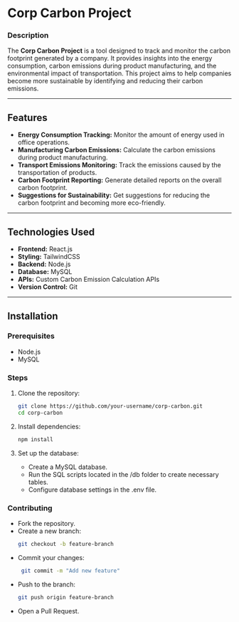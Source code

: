 # Corp Carbon Project

### Description
The **Corp Carbon Project** is a tool designed to track and monitor the carbon footprint generated by a company. It provides insights into the energy consumption, carbon emissions during product manufacturing, and the environmental impact of transportation. This project aims to help companies become more sustainable by identifying and reducing their carbon emissions.

---

## Features
- **Energy Consumption Tracking:** Monitor the amount of energy used in office operations.
- **Manufacturing Carbon Emissions:** Calculate the carbon emissions during product manufacturing.
- **Transport Emissions Monitoring:** Track the emissions caused by the transportation of products.
- **Carbon Footprint Reporting:** Generate detailed reports on the overall carbon footprint.
- **Suggestions for Sustainability:** Get suggestions for reducing the carbon footprint and becoming more eco-friendly.

---

## Technologies Used
- **Frontend:** React.js
- **Styling:** TailwindCSS
- **Backend:** Node.js
- **Database:** MySQL
- **APIs:** Custom Carbon Emission Calculation APIs
- **Version Control:** Git

---

## Installation

### Prerequisites
- Node.js
- MySQL

### Steps
1. Clone the repository:
   ```bash
   git clone https://github.com/your-username/corp-carbon.git
   cd corp-carbon

2. Install dependencies:
   ```bash
   npm install

3. Set up the database:

   - Create a MySQL database.
   - Run the SQL scripts located in the /db folder to create necessary tables.
   - Configure database settings in the .env file.

### Contributing
- Fork the repository.
- Create a new branch:
  ```bash
  git checkout -b feature-branch
- Commit your changes:
  ```bash
   git commit -m "Add new feature"
- Push to the branch:
  ```bash
  git push origin feature-branch
- Open a Pull Request.

